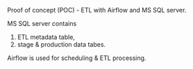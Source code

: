 Proof of concept (POC) - ETL with Airflow and MS SQL server.

MS SQL server contains 
  1. ETL metadata table,
  2. stage & production data tabes.
     
Airflow is used for scheduling & ETL processing.
